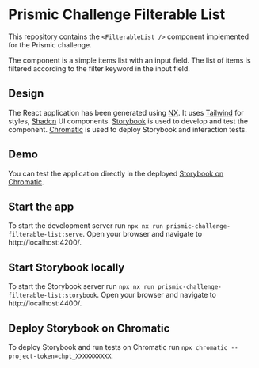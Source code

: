 # Prismic Challenge Filterable List

This repository contains the `<FilterableList />` component implemented for the Prismic challenge.

The component is a simple items list with an input field. The list of items is filtered according to the filter keyword in the input field.

## Design

The React application has been generated using [NX](https://nx.dev/).
It uses [Tailwind](https://tailwindcss.com/) for styles, [Shadcn](https://ui.shadcn.com/) UI components.
[Storybook](https://storybook.js.org/) is used to develop and test the component.
[Chromatic](https://www.chromatic.com/) is used to deploy Storybook and interaction tests.

## Demo

You can test the application directly in the deployed [Storybook on Chromatic](https://64f8517fa4153ad280a2dc1e-mgaylysaqs.chromatic.com/).

## Start the app

To start the development server run `npx nx run prismic-challenge-filterable-list:serve`. Open your browser and navigate to http://localhost:4200/.

## Start Storybook locally

To start the Storybook server run `npx nx run prismic-challenge-filterable-list:storybook`. Open your browser and navigate to http://localhost:4400/.

## Deploy Storybook on Chromatic

To deploy Storybook and run tests on Chromatic run `npx chromatic --project-token=chpt_XXXXXXXXXX`.
